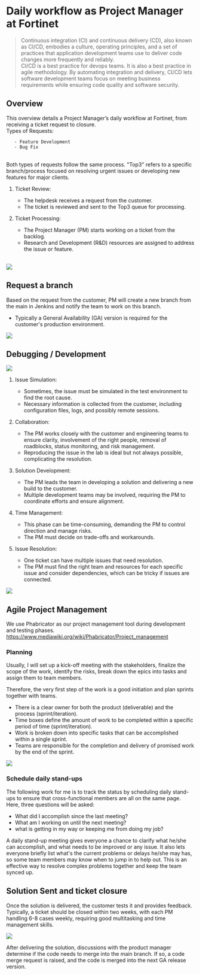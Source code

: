# Daily workflow as Project Manager at Fortinet

>Continuous integration (CI) and continuous delivery (CD), also known as CI/CD, embodies a culture, operating principles, and a set of practices that application development teams use to deliver code changes more frequently and reliably. <br>
>CI/CD is a best practice for devops teams. It is also a best practice in agile methodology. By automating integration and delivery, CI/CD lets software development teams focus on meeting business requirements while ensuring code quality and software security.

## Overview
This overview details a Project Manager’s daily workflow at Fortinet, from receiving a ticket request to closure. <br>
Types of Requests:

       - Feature Development
       - Bug Fix

<br>
Both types of requests follow the same process. "Top3" refers to a specific branch/process focused on resolving urgent issues or developing new features for major clients. <br>

1. Ticket Review:

      - The helpdesk receives a request from the customer.
      - The ticket is reviewed and sent to the Top3 queue for processing.
2. Ticket Processing:

      - The Project Manager (PM) starts working on a ticket from the backlog.
      - Research and Development (R&D) resources are assigned to address the issue or feature.
 <br>





<img src="https://user-images.githubusercontent.com/79688638/202586118-0dad4999-6c02-4ffe-8197-c2356f8b436f.png">

## Request a branch

Based on the request from the customer, PM will create a new branch from the main in Jenkins and notify the team to work on this branch. <br>
- Typically a General Availability (GA) version is required for the customer's production environment. <br>

<img src="https://user-images.githubusercontent.com/79688638/202586452-30407e27-f1a9-43fb-b5ba-17f601d682ec.png">
 
## Debugging / Development
 


<img src="https://user-images.githubusercontent.com/79688638/202586670-b2b8c472-a2ff-472b-9119-098cc0a6511f.png"> <br>
1. Issue Simulation:

   - Sometimes, the issue must be simulated in the test environment to find the root cause.
   - Necessary information is collected from the customer, including configuration files, logs, and possibly remote sessions.
2. Collaboration:

   - The PM works closely with the customer and engineering teams to ensure clarity, involvement of the right people, removal of roadblocks, status monitoring, and risk management.
   - Reproducing the issue in the lab is ideal but not always possible, complicating the resolution.
3. Solution Development:

   - The PM leads the team in developing a solution and delivering a new build to the customer.
   - Multiple development teams may be involved, requiring the PM to coordinate efforts and ensure alignment.
4. Time Management:

   - This phase can be time-consuming, demanding the PM to control direction and manage risks.
   - The PM must decide on trade-offs and workarounds.
5. Issue Resolution:

   - One ticket can have multiple issues that need resolution.
   - The PM must find the right team and resources for each specific issue and consider dependencies, which can be tricky if issues are connected.



<img src="https://user-images.githubusercontent.com/79688638/204415800-bd840fd4-1d2f-41ee-aeac-b445a11e3122.PNG">
 <br>

## Agile Project Management
We use Phabricator as our project management tool during development and testing phases. <br>
https://www.mediawiki.org/wiki/Phabricator/Project_management
<br>
### Planning
Usually, I will set up a kick-off meeting with the stakeholders, finalize the scope of the work, identify the risks, break down the epics into tasks and assign them to team members. <br>

Therefore, the very first step of the work is a good initiation and plan sprints together with teams. <br>
- There is a clear owner for both the product (deliverable) and the process (sprint/iteration).<br>
- Time boxes define the amount of work to be completed within a specific period of time (sprint/iteration).<br>
- Work is broken down into specific tasks that can be accomplished within a single sprint.<br>
- Teams are responsible for the completion and delivery of promised work by the end of the sprint.<br>

<img src="https://user-images.githubusercontent.com/79688638/204999289-d8d692a0-47b8-4c54-9af9-4549656755ac.png">

### Schedule daily stand-ups

The following work for me is to track the status by scheduling daily stand-ups to ensure that cross-functional members are all on the same page.<br>
Here, three questions will be asked:<br>

- What did I accomplish since the last meeting?<br>
- What am I working on until the next meeting?<br>
- what is getting in my way or keeping me from doing my job?<br>

A daily stand-up meeting gives everyone a chance to clarify what he/she can accomplish, and what needs to be improved or any issue. It also lets everyone briefly list what's the current problems or delays he/she may has, so some team members may know when to jump in to help out. This is an effective way to resolve complex problems together and keep the team synced up. 


## Solution Sent and ticket closure 

Once the solution is delivered, the customer tests it and provides feedback. Typically, a ticket should be closed within two weeks, with each PM handling 6-8 cases weekly, requiring good multitasking and time management skills.






<img src="https://user-images.githubusercontent.com/79688638/202586908-0e463174-0bdb-40dc-a2b1-a910b5df9af9.png">



After delivering the solution, discussions with the product manager determine if the code needs to merge into the main branch. If so, a code merge request is raised, and the code is merged into the next GA release version.  <br>
